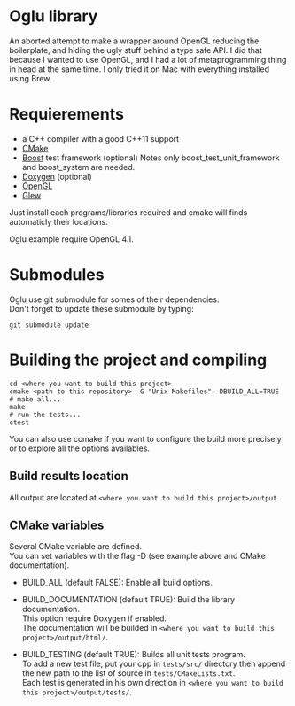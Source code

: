 # Oglu library 
An aborted attempt to make a wrapper around OpenGL reducing the boilerplate, and hiding the ugly stuff behind a type safe API.
I did that because I wanted to use OpenGL, and I had a lot of metaprogramming thing in head at the same time.
I only tried it on Mac with everything installed using Brew.

# Requierements
 - a C++ compiler with a good C++11 support
 - [CMake](http://www.cmake.org/)
 - [Boost](http://www.boost.org/) test framework (optional)
Notes only boost_test_unit_framework and boost_system are needed.
 - [Doxygen](http://www.stack.nl/~dimitri/doxygen/) (optional)
 - [OpenGL](https://www.opengl.org/)
 - [Glew](http://glew.sourceforge.net/)

Just install each programs/libraries required and cmake will
finds automaticly their locations.

Oglu example require OpenGL 4.1.  

# Submodules
Oglu use git submodule for somes of their dependencies.  
Don't forget to update these submodule by typing:

    git submodule update

# Building the project and compiling

    cd <where you want to build this project>
    cmake <path to this repository> -G "Unix Makefiles" -DBUILD_ALL=TRUE
    # make all...
    make
    # run the tests...
    ctest

You can also use ccmake if you want to configure the build more precisely or
to explore all the options availables.

## Build results location
All output are located at `<where you want to build this project>/output`.  

## CMake variables
Several CMake variable are defined.  
You can set variables with the flag -D (see example above and CMake documentation).  

 - BUILD_ALL (default FALSE):
Enable all build options.

 - BUILD_DOCUMENTATION (default TRUE): Build the library documentation.  
This option require Doxygen if enabled.  
The documentation will be builded in `<where you want to build this project>/output/html/`.

 - BUILD_TESTING (default TRUE):
Builds all unit tests program.  
To add a new test file, put your cpp in `tests/src/` directory then append the new path to the list of source in `tests/CMakeLists.txt`.  
Each test is generated in his own direction in `<where you want to build this project>/output/tests/`.  


